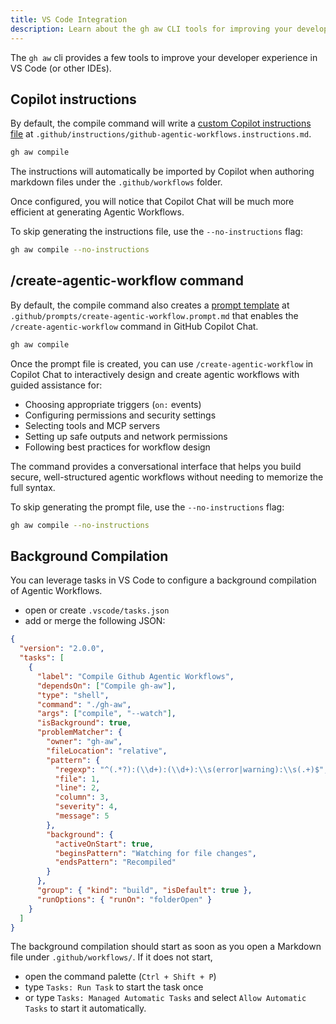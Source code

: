 ```yaml
---
title: VS Code Integration
description: Learn about the gh aw CLI tools for improving your developer experience in VS Code and other IDEs, including Copilot instructions.
---
```


The `gh aw` cli provides a few tools to improve your developer experience in VS Code (or other IDEs).

## Copilot instructions <a id="copilot-instructions"></a>

By default, the compile command will write a [custom Copilot instructions file](https://code.visualstudio.com/docs/copilot/copilot-customization) at `.github/instructions/github-agentic-workflows.instructions.md`.

```sh
gh aw compile
```

The instructions will automatically be imported by Copilot when authoring markdown
files under the `.github/workflows` folder.

Once configured, you will notice that Copilot Chat will be much more efficient at
generating Agentic Workflows.

To skip generating the instructions file, use the `--no-instructions` flag:

```sh
gh aw compile --no-instructions
```

## /create-agentic-workflow command <a id="create-agentic-workflow"></a>

By default, the compile command also creates a [prompt template](https://code.visualstudio.com/docs/copilot/copilot-customization#_prompt-templates) at `.github/prompts/create-agentic-workflow.prompt.md` that enables the `/create-agentic-workflow` command in GitHub Copilot Chat.

```sh
gh aw compile
```

Once the prompt file is created, you can use `/create-agentic-workflow` in Copilot Chat to interactively design and create agentic workflows with guided assistance for:

- Choosing appropriate triggers (`on:` events)
- Configuring permissions and security settings
- Selecting tools and MCP servers
- Setting up safe outputs and network permissions
- Following best practices for workflow design

The command provides a conversational interface that helps you build secure, well-structured agentic workflows without needing to memorize the full syntax.

To skip generating the prompt file, use the `--no-instructions` flag:

```sh
gh aw compile --no-instructions
```

## Background Compilation

You can leverage tasks in VS Code to configure a background compilation of Agentic Workflows.

- open or create `.vscode/tasks.json`
- add or merge the following JSON:

```json
{
  "version": "2.0.0",
  "tasks": [
    {
      "label": "Compile Github Agentic Workflows",
      "dependsOn": ["Compile gh-aw"],
      "type": "shell",
      "command": "./gh-aw",
      "args": ["compile", "--watch"],
      "isBackground": true,
      "problemMatcher": {
        "owner": "gh-aw",
        "fileLocation": "relative",
        "pattern": {
          "regexp": "^(.*?):(\\d+):(\\d+):\\s(error|warning):\\s(.+)$",
          "file": 1,
          "line": 2,
          "column": 3,
          "severity": 4,
          "message": 5
        },
        "background": {
          "activeOnStart": true,
          "beginsPattern": "Watching for file changes",
          "endsPattern": "Recompiled"
        }
      },
      "group": { "kind": "build", "isDefault": true },
      "runOptions": { "runOn": "folderOpen" }
    }
  ]
}
```

The background compilation should start as soon as you open a Markdown file under `.github/workflows/`. If it does not start, 

- open the command palette (`Ctrl + Shift + P`)
- type `Tasks: Run Task` to start the task once
- or type `Tasks: Managed Automatic Tasks` and select `Allow Automatic Tasks` to start it automatically.

